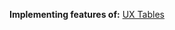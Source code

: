 **Implementing features of:**
[UX Tables](https://www.uxbooth.com/articles/designing-user-friendly-data-tables/)
